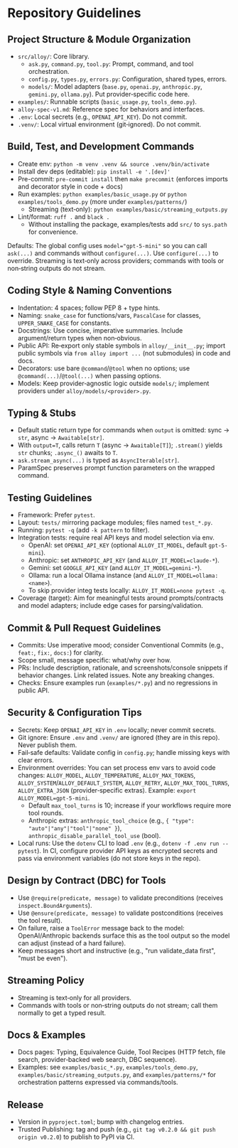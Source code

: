 # Repository Guidelines

## Project Structure & Module Organization
- `src/alloy/`: Core library.
  - `ask.py`, `command.py`, `tool.py`: Prompt, command, and tool orchestration.
  - `config.py`, `types.py`, `errors.py`: Configuration, shared types, errors.
  - `models/`: Model adapters (`base.py`, `openai.py`, `anthropic.py`, `gemini.py`, `ollama.py`). Put provider‑specific code here.
- `examples/`: Runnable scripts (`basic_usage.py`, `tools_demo.py`).
- `alloy-spec-v1.md`: Reference spec for behaviors and interfaces.
- `.env`: Local secrets (e.g., `OPENAI_API_KEY`). Do not commit.
- `.venv/`: Local virtual environment (git‑ignored). Do not commit.

## Build, Test, and Development Commands
- Create env: `python -m venv .venv && source .venv/bin/activate`
- Install dev deps (editable): `pip install -e '.[dev]'`
- Pre-commit: `pre-commit install` then `make precommit` (enforces imports and decorator style in code + docs)
- Run examples: `python examples/basic_usage.py` or `python examples/tools_demo.py` (more under `examples/patterns/`)
  - Streaming (text‑only): `python examples/basic/streaming_outputs.py`
- Lint/format: `ruff .` and `black .`
  - Without installing the package, examples/tests add `src/` to `sys.path` for convenience.

Defaults: The global config uses `model="gpt-5-mini"` so you can call `ask(...)` and commands without `configure(...)`. Use `configure(...)` to override.
Streaming is text‑only across providers; commands with tools or non‑string outputs do not stream.

## Coding Style & Naming Conventions
- Indentation: 4 spaces; follow PEP 8 + type hints.
- Naming: `snake_case` for functions/vars, `PascalCase` for classes, `UPPER_SNAKE_CASE` for constants.
- Docstrings: Use concise, imperative summaries. Include argument/return types when non‑obvious.
- Public API: Re‑export only stable symbols in `alloy/__init__.py`; import public symbols via `from alloy import ...` (not submodules) in code and docs.
- Decorators: use bare `@command`/`@tool` when no options; use `@command(...)`/`@tool(...)` when passing options.
- Models: Keep provider‑agnostic logic outside `models/`; implement providers under `alloy/models/<provider>.py`.

## Typing & Stubs
- Default static return type for commands when `output` is omitted: sync → `str`, async → `Awaitable[str]`.
- With `output=T`, calls return `T` (async → `Awaitable[T]`); `.stream()` yields `str` chunks; `.async_()` awaits to `T`.
- `ask.stream_async(...)` is typed as `AsyncIterable[str]`.
- ParamSpec preserves prompt function parameters on the wrapped command.

## Testing Guidelines
- Framework: Prefer `pytest`.
- Layout: `tests/` mirroring package modules; files named `test_*.py`.
- Running: `pytest -q` (add `-k pattern` to filter).
- Integration tests: require real API keys and model selection via env.
  - OpenAI: set `OPENAI_API_KEY` (optional `ALLOY_IT_MODEL`, default `gpt-5-mini`).
  - Anthropic: set `ANTHROPIC_API_KEY` (and `ALLOY_IT_MODEL=claude-*`).
  - Gemini: set `GOOGLE_API_KEY` (and `ALLOY_IT_MODEL=gemini-*`).
  - Ollama: run a local Ollama instance (and `ALLOY_IT_MODEL=ollama:<name>`).
  - To skip provider integ tests locally: `ALLOY_IT_MODEL=none pytest -q`.
- Coverage (target): Aim for meaningful tests around prompts/contracts and model adapters; include edge cases for parsing/validation.

## Commit & Pull Request Guidelines
- Commits: Use imperative mood; consider Conventional Commits (e.g., `feat:`, `fix:`, `docs:`) for clarity.
- Scope small, message specific: what/why over how.
- PRs: Include description, rationale, and screenshots/console snippets if behavior changes. Link related issues. Note any breaking changes.
- Checks: Ensure examples run (`examples/*.py`) and no regressions in public API.

## Security & Configuration Tips
- Secrets: Keep `OPENAI_API_KEY` in `.env` locally; never commit secrets.
- Git ignore: Ensure `.env` and `.venv/` are ignored (they are in this repo). Never publish them.
- Fail‑safe defaults: Validate config in `config.py`; handle missing keys with clear errors.
- Environment overrides: You can set process env vars to avoid code changes: `ALLOY_MODEL`, `ALLOY_TEMPERATURE`, `ALLOY_MAX_TOKENS`, `ALLOY_SYSTEM`/`ALLOY_DEFAULT_SYSTEM`, `ALLOY_RETRY`, `ALLOY_MAX_TOOL_TURNS`, `ALLOY_EXTRA_JSON` (provider‑specific extras). Example: `export ALLOY_MODEL=gpt-5-mini`.
  - Default `max_tool_turns` is 10; increase if your workflows require more tool rounds.
  - Anthropic extras: `anthropic_tool_choice` (e.g., `{ "type": "auto"|"any"|"tool"|"none" }`), `anthropic_disable_parallel_tool_use` (bool).
 - Local runs: Use the `dotenv` CLI to load `.env` (e.g., `dotenv -f .env run -- pytest`). In CI, configure provider API keys as encrypted secrets and pass via environment variables (do not store keys in the repo).

## Design by Contract (DBC) for Tools
- Use `@require(predicate, message)` to validate preconditions (receives `inspect.BoundArguments`).
- Use `@ensure(predicate, message)` to validate postconditions (receives the tool result).
- On failure, raise a `ToolError` message back to the model: OpenAI/Anthropic backends surface this as the tool output so the model can adjust (instead of a hard failure).
- Keep messages short and instructive (e.g., "run validate_data first", "must be even").

## Streaming Policy
- Streaming is text‑only for all providers.
- Commands with tools or non‑string outputs do not stream; call them normally to get a typed result.

## Docs & Examples
- Docs pages: Typing, Equivalence Guide, Tool Recipes (HTTP fetch, file search, provider‑backed web search, DBC sequence).
- Examples: see `examples/basic_*.py`, `examples/tools_demo.py`, `examples/basic/streaming_outputs.py`, and `examples/patterns/*` for orchestration patterns expressed via commands/tools.

## Release
- Version in `pyproject.toml`; bump with changelog entries.
- Trusted Publishing: tag and push (e.g., `git tag v0.2.0 && git push origin v0.2.0`) to publish to PyPI via CI.

